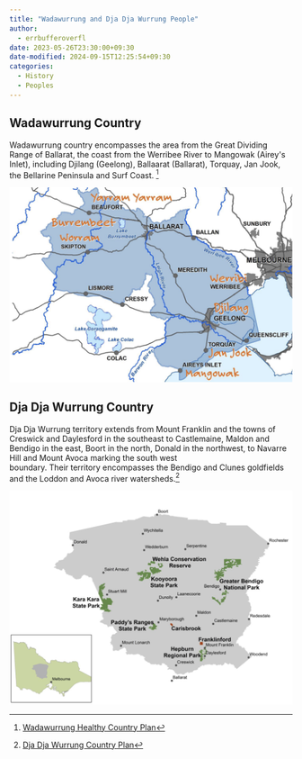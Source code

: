 ```yaml
---
title: "Wadawurrung and Dja Dja Wurrung People"
author:
  - errbufferoverfl
date: 2023-05-26T23:30:00+09:30
date-modified: 2024-09-15T12:25:54+09:30
categories:
  - History
  - Peoples
---
```


## Wadawurrung Country

Wadawurrung country encompasses the area from the Great Dividing Range of Ballarat, the coast from the Werribee River to Mangowak (Airey's Inlet), including Djilang (Geelong), Ballaarat (Ballarat), Torquay, Jan Jook, the Bellarine Peninsula and Surf Coast. [^1]

![](/imgs/wadawurrung-country.png)

## Dja Dja Wurrung Country

Dja Dja Wurrung territory extends from Mount Franklin and the towns of Creswick and Daylesford in the southeast to Castlemaine, Maldon and Bendigo in the east, Boort in the north, Donald in the northwest, to Navarre Hill and Mount Avoca marking the south west  
boundary. Their territory encompasses the Bendigo and Clunes goldfields and the Loddon and Avoca river watersheds.[^2]

![](/imgs/dja-dja-wurrung-country.png)

[^1]: [Wadawurrung Healthy Country Plan](https://www.wadawurrung.org.au/_files/ugd/d96c4e_72611327c6a54d3198c0499ac5c26e54.pdf)
[^2]: [Dja Dja Wurrung Country Plan](http://www.djadjawurrung.com.au/wp-content/uploads/2015/11/Dja-Dja-Wurrung-Country-Plan.pdf)
